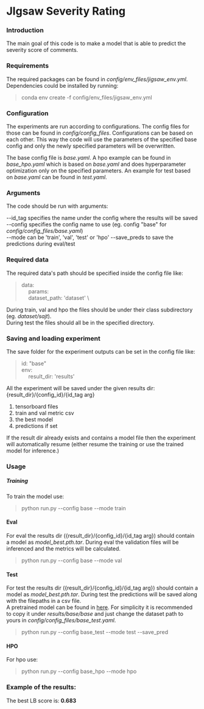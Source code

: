 # JIgsaw Severity Rating
### Introduction
The main goal of this code is to make a model that is able to predict the 
severity score of comments.

### Requirements
The required packages can be found in *config/env_files/jigsaw_env.yml*. 
Dependencies could be installed by running:
> conda env create -f config/env_files/jigsaw_env.yml

### Configuration
The experiments are run according to configurations. The config files for those can be found in 
*config/config_files*.
Configurations can be based on each other. This way the code will use the parameters of the specified 
base config and only the newly specified parameters will be overwritten.
 
The base config file is *base.yaml*. A hpo example can be found in *base_hpo.yaml*
which is based on *base.yaml* and does hyperparameter optimization only on the specified parameters.
An example for test based on *base.yaml* can be found in *test.yaml*.

### Arguments
The code should be run with arguments: 

--id_tag specifies the name under the config where the results will be saved \
--config specifies the config name to use (eg. config "base" for *config/config_files/base.yaml*)\
--mode can be 'train', 'val', 'test' or 'hpo' 
--save_preds to save the predictions during eval/test

### Required data
The required data's path should be specified inside the config file like:
> data: \
  &emsp; params: \
  &emsp; dataset_path: 'dataset' \

During train, val and hpo the files should be under their class subdirectory 
(eg. *dataset/sajt*). \
During test the files should all be in the specified directory.  

### Saving and loading experiment
The save folder for the experiment outputs can be set in the config file like:
> id: "base"\
  env: \
  &emsp; result_dir: 'results'

All the experiment will be saved under the given results dir: {result_dir}/{config_id}/{id_tag arg}
1. tensorboard files
2. train and val metric csv
3. the best model
5. predictions if set

If the result dir already exists and contains a model file then the experiment will automatically resume
(either resume the training or use the trained model for inference.)

### Usage
##### Training
To train the model use:
> python run.py --config base --mode train

#### Eval
For eval the  results dir ({result_dir}/{config_id}/{id_tag arg}) should contain a model as 
*model_best.pth.tar*. During eval the validation files will be inferenced and the metrics will be calculated.
> python run.py --config base --mode val

#### Test
For test the  results dir ({result_dir}/{config_id}/{id_tag arg}) should contain a model as 
*model_best.pth.tar*. During test the predictions will be saved along with the filepaths in a csv file.\
A pretrained model can be found in [here](...). 
For simplicity it is recommended to copy it under *results/base/base* 
and just change the dataset path to yours in *config/config_files/base_test.yaml*.
> python run.py --config base_test --mode test --save_pred

#### HPO
For hpo use:
> python run.py --config base_hpo --mode hpo

### Example of the results:
The best LB score is: **0.683**
